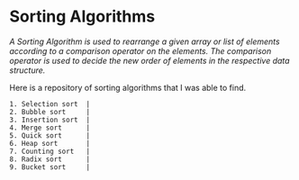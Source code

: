 # Sorting Algorithms

*A Sorting Algorithm is used to rearrange a given array or list
of elements according to a comparison operator on the elements. 
The comparison operator is used to decide the new order of elements
in the respective data structure.*

Here is a repository of sorting algorithms that I was able to find.
~~~
1. Selection sort  | 
2. Bubble sort     |
3. Insertion sort  |
4. Merge sort      |
5. Quick sort      |
6. Heap sort       |
7. Counting sort   |
8. Radix sort      |
9. Bucket sort     |   
~~~